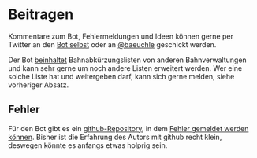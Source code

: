 Beitragen
=========

Kommentare zum Bot, Fehlermeldungen und Ideen können gerne per Twitter an
den [Bot selbst](https://twitter.com/_ds_100) oder an
[@baeuchle](https://twitter.com/baeuchle) geschickt werden.

Der Bot [beinhaltet](/copyright.html) Bahnabkürzungslisten von anderen
Bahnverwaltungen und kann sehr gerne um noch andere Listen erweitert
werden. Wer eine solche Liste hat und weitergeben darf, kann sich gerne
melden, siehe vorheriger Absatz.

Fehler
------

Für den Bot gibt es ein
[github-Repository](https://github.com/baeuchle/ds100bot), in dem
[Fehler gemeldet werden
können](https://github.com/baeuchle/ds100bot/issues). Bisher ist die
Erfahrung des Autors mit github recht klein, deswegen könnte es anfangs
etwas holprig sein.
